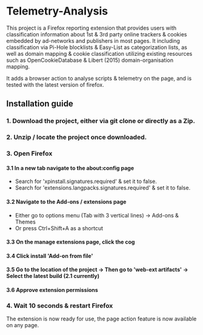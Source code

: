 # Telemetry-Analysis

This project is a  Firefox reporting extension that provides users 
with classification information about 1st & 3rd party
online trackers & cookies embedded by ad-networks and publishers in most pages.
It including classification via Pi-Hole blocklists & Easy-List as categorization lists, as well as domain
mapping & cookie classification utilizing existing resources such as OpenCookieDatabase & Libert (2015) domain-organisation mapping.

It adds a browser action to analyse scripts &amp; telemetry on the page, and is tested with the latest version of firefox.

## Installation guide
### 1. Download the project, either via git clone or directly as a Zip.
### 2. Unzip / locate the project once downloaded.
### 3. Open Firefox
#### 3.1 In a new tab navigate to the about:config page
- Search for 'xpinstall.signatures.required' & set it to false.
- Search for 'extensions.langpacks.signatures.required' & set it to false.
#### 3.2 Navigate to the Add-ons / extensions page
- Either go to options menu (Tab with 3 vertical lines) -> Add-ons & Themes
- Or press Ctrl+Shift+A as a shortcut
#### 3.3 On the manage extensions page, click the cog
#### 3.4 Click install 'Add-on from file'
#### 3.5 Go to the location of the project -> Then go to 'web-ext artifacts' -> Select the latest build (2.1 currently)
#### 3.6 Approve extension permissions
### 4. Wait 10 seconds & restart Firefox

The extension is now ready for use, the page action feature is now available on any page.
